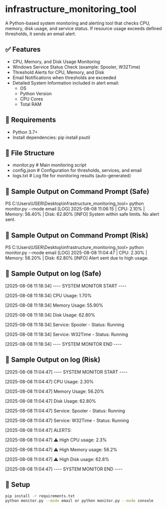 # infrastructure_monitoring_tool

A Python-based system monitoring and alerting tool that checks CPU, memory, disk usage, and service status. If resource usage exceeds defined thresholds, it sends an email alert.

## ✅ Features
- CPU, Memory, and Disk Usage Monitoring
- Windows Service Status Check (example: Spooler, W32Time)
- Threshold Alerts for CPU, Memory, and Disk
- Email Notifications when thresholds are exceeded
- Detailed System Information included in alert email:
  - OS
  - Python Version
  - CPU Cores
  - Total RAM
 
## 🚀 Requirements
- Python 3.7+
- Install dependencies: pip install psutil

## 🚀 File Structure
- monitor.py # Main monitoring script
-  config.json # Configuration for thresholds, services, and email
-  logs.txt # Log file for monitoring results (auto-generated)

## 🚀 Sample Output on Command Prompt (Safe)
PS C:\Users\USER\Desktop\infrastructure_monitoring_tool> python monitor.py --mode email
[LOG] 2025-08-08 11:06:15 | CPU: 2.10% | Memory: 56.40% | Disk: 62.80%
[INFO] System within safe limits. No alert sent.

## 🚀 Sample Output on Command Prompt (Risk)
PS C:\Users\USER\Desktop\infrastructure_monitoring_tool> python monitor.py --mode email
[LOG] 2025-08-08 11:04:47 | CPU: 2.30% | Memory: 56.20% | Disk: 62.80%
[INFO] Alert sent due to high usage.


## 🚀 Sample Output on log (Safe)
[2025-08-08 11:18:34] ---- SYSTEM MONITOR START ----

[2025-08-08 11:18:34] CPU Usage: 1.70%

[2025-08-08 11:18:34] Memory Usage: 55.90%

[2025-08-08 11:18:34] Disk Usage: 62.80%

[2025-08-08 11:18:34] Service: Spooler - Status: Running

[2025-08-08 11:18:34] Service: W32Time - Status: Running

[2025-08-08 11:18:34] ---- SYSTEM MONITOR END ----

## 🚀 Sample Output on log (Risk)
[2025-08-08 11:04:47] ---- SYSTEM MONITOR START ----

[2025-08-08 11:04:47] CPU Usage: 2.30%

[2025-08-08 11:04:47] Memory Usage: 56.20%

[2025-08-08 11:04:47] Disk Usage: 62.80%

[2025-08-08 11:04:47] Service: Spooler - Status: Running

[2025-08-08 11:04:47] Service: W32Time - Status: Running

[2025-08-08 11:04:47] ALERTS:

[2025-08-08 11:04:47] ⚠ High CPU usage: 2.3%

[2025-08-08 11:04:47] ⚠ High Memory usage: 56.2%

[2025-08-08 11:04:47] ⚠ High Disk usage: 62.8%

[2025-08-08 11:04:47] ---- SYSTEM MONITOR END ----


## 🚀 Setup
```bash
pip install -r requirements.txt
python monitor.py --mode email or python monitor.py --mode console
